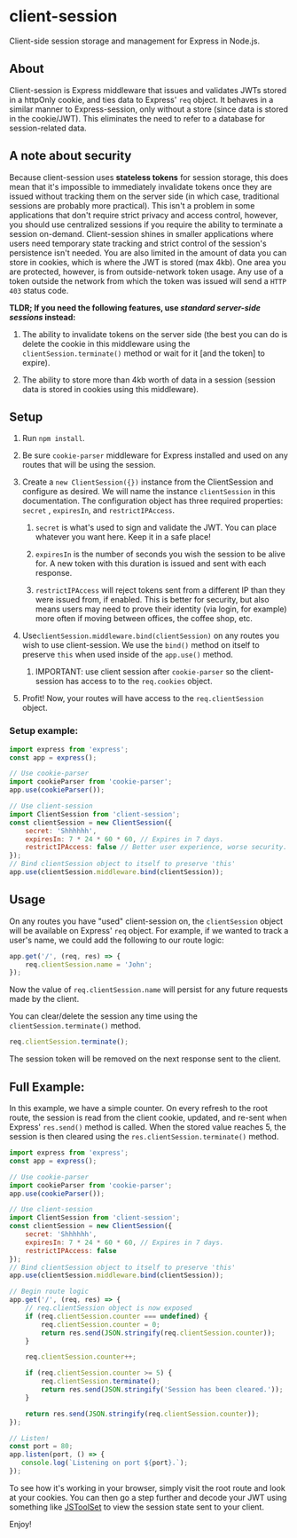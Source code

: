 # client-session

Client-side session storage and management for Express in Node.js.

## About

Client-session is Express middleware that issues and validates JWTs stored in a httpOnly cookie, and ties data to Express' `req` object. It behaves in a similar manner to Express-session, only without a store (since data is stored in the cookie/JWT). This eliminates the need to refer to a database for session-related data.

## A note about security

Because client-session uses **stateless tokens** for session storage, this does mean that it's impossible to immediately invalidate tokens once they are issued without tracking them on the server side (in which case, traditional sessions are probably more practical). This isn't a problem in some applications that don't require strict privacy and access control, however, you should use centralized sessions if you require the ability to terminate a session on-demand. Client-session shines in smaller applications where users need temporary state tracking and strict control of the session's persistence isn't needed. You are also limited in the amount of data you can store in cookies, which is where the JWT is stored (max 4kb). One area you are protected, however, is from outside-network token usage. Any use of a token outside the network from which the token was issued will send a `HTTP 403` status code.

**TLDR; If you need the following features, use *standard server-side sessions* instead:**

1. The ability to invalidate tokens on the server side (the best you can do is delete the cookie in this middleware using the `clientSession.terminate()` method or wait for it [and the token] to expire).

2. The ability to store more than 4kb worth of data in a session (session data is stored in cookies using this middleware).

## Setup

1. Run `npm install`.

2. Be sure `cookie-parser` middleware for Express installed and used on any routes that will be using the session.

3. Create a `new ClientSession({})` instance from the ClientSession and configure as desired. We will name the instance `clientSession` in this documentation. The configuration object has three required properties: `secret` , `expiresIn`, and `restrictIPAccess`.
   
   1. `secret` is what's used to sign and validate the JWT. You can place whatever you want here. Keep it in a safe place!
   
   2. `expiresIn` is the number of seconds you wish the session to be alive for. A new token with this duration is issued and sent with each response.
   
   3. `restrictIPAccess` will reject tokens sent from a different IP than they were issued from, if enabled. This is better for security, but also means users may need to prove their identity (via login, for example) more often if moving between offices, the coffee shop, etc.

4. Use`clientSession.middleware.bind(clientSession)` on any routes you wish to use client-session. We use the `bind()` method on itself to preserve `this` when used inside of the `app.use()` method.
   
   1. IMPORTANT: use client session after `cookie-parser` so the client-session has access to to the `req.cookies` object.

5. Profit! Now, your routes will have access to the `req.clientSession` object.

### Setup example:

```javascript
import express from 'express';
const app = express();

// Use cookie-parser
import cookieParser from 'cookie-parser';
app.use(cookieParser());

// Use client-session
import ClientSession from 'client-session';
const clientSession = new ClientSession({
    secret: 'Shhhhhh',
    expiresIn: 7 * 24 * 60 * 60, // Expires in 7 days.
    restrictIPAccess: false // Better user experience, worse security.
});
// Bind clientSession object to itself to preserve 'this'
app.use(clientSession.middleware.bind(clientSession));
```

## Usage

On any routes you have "used" client-session on, the `clientSession` object will be available on Express' `req` object. For example, if we wanted to track a user's name, we could add the following to our route logic:

```javascript
app.get('/', (req, res) => {
    req.clientSession.name = 'John'; 
});
```

Now the value of `req.clientSession.name` will persist for any future requests made by the client.

You can clear/delete the session any time using the `clientSession.terminate()` method.

```javascript
req.clientSession.terminate();
```

The session token will be removed on the next response sent to the client.

## Full Example:

In this example, we have a simple counter. On every refresh to the root route, the session is read from the client cookie, updated, and re-sent when Express' `res.send()` method is called. When the stored value reaches 5, the session is then cleared using the `res.clientSession.terminate()` method.

```javascript
import express from 'express';
const app = express();

// Use cookie-parser
import cookieParser from 'cookie-parser';
app.use(cookieParser());

// Use client-session
import ClientSession from 'client-session';
const clientSession = new ClientSession({
    secret: 'Shhhhhh',
    expiresIn: 7 * 24 * 60 * 60, // Expires in 7 days.
    restrictIPAccess: false
});
// Bind clientSession object to itself to preserve 'this'
app.use(clientSession.middleware.bind(clientSession));

// Begin route logic
app.get('/', (req, res) => {
    // req.clientSession object is now exposed
    if (req.clientSession.counter === undefined) {
        req.clientSession.counter = 0;
        return res.send(JSON.stringify(req.clientSession.counter));
    }

    req.clientSession.counter++;

    if (req.clientSession.counter >= 5) {
        req.clientSession.terminate();
        return res.send(JSON.stringify('Session has been cleared.'));
    }

    return res.send(JSON.stringify(req.clientSession.counter));
});

// Listen!
const port = 80;
app.listen(port, () => {
   console.log(`Listening on port ${port}.`); 
});
```

To see how it's working in your browser, simply visit the root route and look at your cookies. You can then go a step further and decode your JWT using something like [JSToolSet](https://www.jstoolset.com/jwt) to view the session state sent to your client.

Enjoy!
